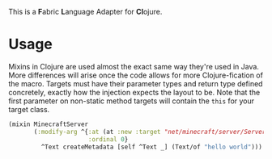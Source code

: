 This is a **F**abric **L**anguage Adapter for **Cl**ojure.

# Usage
Mixins in Clojure are used almost the exact same way they're used in Java. More differences will arise once the code allows for more Clojure-fication of the macro. Targets must have their parameter types and return type defined concretely, exactly how the injection expects the layout to be. Note that the first parameter on non-static method targets will contain the `this` for your target class.
```clojure
(mixin MinecraftServer
       (:modify-arg ^{:at (at :new :target "net/minecraft/server/ServerMetadata")
                      :ordinal 0}
         ^Text createMetadata [self ^Text _] (Text/of "hello world")))
```
